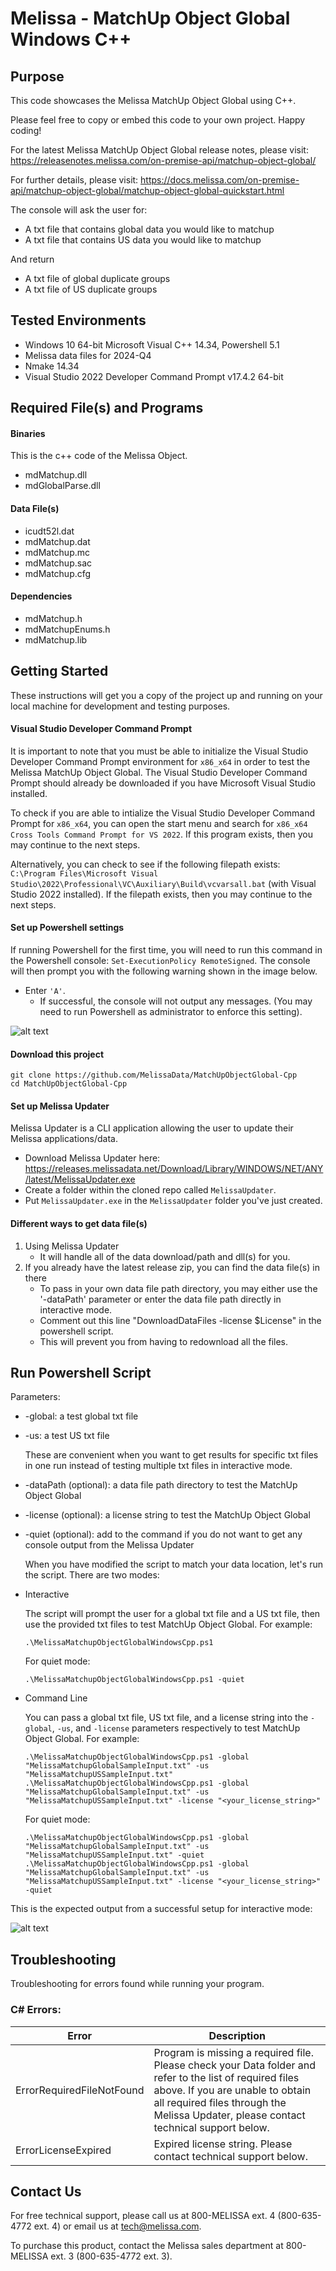 # Melissa - MatchUp Object Global Windows C++

## Purpose
This code showcases the Melissa MatchUp Object Global using C++.

Please feel free to copy or embed this code to your own project. Happy coding!

For the latest Melissa MatchUp Object Global release notes, please visit: https://releasenotes.melissa.com/on-premise-api/matchup-object-global/

For further details, please visit: https://docs.melissa.com/on-premise-api/matchup-object-global/matchup-object-global-quickstart.html

The console will ask the user for:

- A txt file that contains global data you would like to matchup
- A txt file that contains US data you would like to matchup

And return 

- A txt file of global duplicate groups
- A txt file of US duplicate groups

## Tested Environments
- Windows 10 64-bit Microsoft Visual C++ 14.34, Powershell 5.1
- Melissa data files for 2024-Q4
- Nmake 14.34
- Visual Studio 2022 Developer Command Prompt v17.4.2 64-bit

## Required File(s) and Programs

#### Binaries
This is the c++ code of the Melissa Object.

- mdMatchup.dll
- mdGlobalParse.dll

#### Data File(s)
- icudt52l.dat
- mdMatchup.dat
- mdMatchup.mc
- mdMatchup.sac
- mdMatchup.cfg

#### Dependencies
- mdMatchup.h
- mdMatchupEnums.h
- mdMatchup.lib

## Getting Started
These instructions will get you a copy of the project up and running on your local machine for development and testing purposes.

#### Visual Studio Developer Command Prompt
It is important to note that you must be able to initialize the Visual Studio Developer Command Prompt environment for `x86_x64` in order to test the Melissa MatchUp Object Global. The Visual Studio Developer Command Prompt should already be downloaded if you have Microsoft Visual Studio installed. 

To check if you are able to intialize the Visual Studio Developer Command Prompt for `x86_x64`, you can open the start menu and search for `x86_x64 Cross Tools Command Prompt for VS 2022`. If this program exists, then you may continue to the next steps.

Alternatively, you can check to see if the following filepath exists: `C:\Program Files\Microsoft Visual Studio\2022\Professional\VC\Auxiliary\Build\vcvarsall.bat` (with Visual Studio 2022 installed). If the filepath exists, then you may continue to the next steps.

#### Set up Powershell settings
If running Powershell for the first time, you will need to run this command in the Powershell console: `Set-ExecutionPolicy RemoteSigned`.
The console will then prompt you with the following warning shown in the image below. 
 - Enter `'A'`. 
 	- If successful, the console will not output any messages. (You may need to run Powershell as administrator to enforce this setting).
	
 ![alt text](/screenshots/powershell_executionpolicy.png)

#### Download this project
```
git clone https://github.com/MelissaData/MatchUpObjectGlobal-Cpp
cd MatchUpObjectGlobal-Cpp
```

#### Set up Melissa Updater
Melissa Updater is a CLI application allowing the user to update their Melissa applications/data.
- Download Melissa Updater here: <https://releases.melissadata.net/Download/Library/WINDOWS/NET/ANY/latest/MelissaUpdater.exe>
- Create a folder within the cloned repo called `MelissaUpdater`.
- Put `MelissaUpdater.exe` in the `MelissaUpdater` folder you've just created.

#### Different ways to get data file(s)
1. Using Melissa Updater
    - It will handle all of the data download/path and dll(s) for you.
2. If you already have the latest release zip, you can find the data file(s) in there
    - To pass in your own data file path directory, you may either use the '-dataPath' parameter or enter the data file path directly in interactive mode.
    - Comment out this line "DownloadDataFiles -license $License" in the powershell script.
    - This will prevent you from having to redownload all the files.

## Run Powershell Script
Parameters:
- -global: a test global txt file
- -us: a test US txt file

  These are convenient when you want to get results for specific txt files in one run instead of testing multiple txt files in interactive mode.

- -dataPath (optional): a data file path directory to test the MatchUp Object Global
- -license (optional): a license string to test the MatchUp Object Global
- -quiet (optional): add to the command if you do not want to get any console output from the Melissa Updater

  When you have modified the script to match your data location, let's run the script. There are two modes:
- Interactive 

    The script will prompt the user for a global txt file and a US txt file, then use the provided txt files to test MatchUp Object Global.  For example:
    ```
    .\MelissaMatchupObjectGlobalWindowsCpp.ps1
    ```
    For quiet mode:
    ```
    .\MelissaMatchupObjectGlobalWindowsCpp.ps1 -quiet
    ```
- Command Line 

    You can pass a global txt file, US txt file, and a license string into the `-global`, `-us`, and `-license` parameters respectively to test MatchUp Object Global. For example:
    ```
    .\MelissaMatchupObjectGlobalWindowsCpp.ps1 -global "MelissaMatchupGlobalSampleInput.txt" -us "MelissaMatchupUSSampleInput.txt"
    .\MelissaMatchupObjectGlobalWindowsCpp.ps1 -global "MelissaMatchupGlobalSampleInput.txt" -us "MelissaMatchupUSSampleInput.txt" -license "<your_license_string>"
    ```

	For quiet mode:
    ```
    .\MelissaMatchupObjectGlobalWindowsCpp.ps1 -global "MelissaMatchupGlobalSampleInput.txt" -us "MelissaMatchupUSSampleInput.txt" -quiet
    .\MelissaMatchupObjectGlobalWindowsCpp.ps1 -global "MelissaMatchupGlobalSampleInput.txt" -us "MelissaMatchupUSSampleInput.txt" -license "<your_license_string>" -quiet
    ```
This is the expected output from a successful setup for interactive mode:

![alt text](/screenshots/output.png)

## Troubleshooting
Troubleshooting for errors found while running your program.

### C# Errors:
| Error      | Description |
| ----------- | ----------- |
| ErrorRequiredFileNotFound      | Program is missing a required file. Please check your Data folder and refer to the list of required files above. If you are unable to obtain all required files through the Melissa Updater, please contact technical support below. |
| ErrorLicenseExpired   | Expired license string. Please contact technical support below. |

## Contact Us
For free technical support, please call us at 800-MELISSA ext. 4 (800-635-4772 ext. 4) or email us at tech@melissa.com.

To purchase this product, contact the Melissa sales department at 800-MELISSA ext. 3 (800-635-4772 ext. 3).
